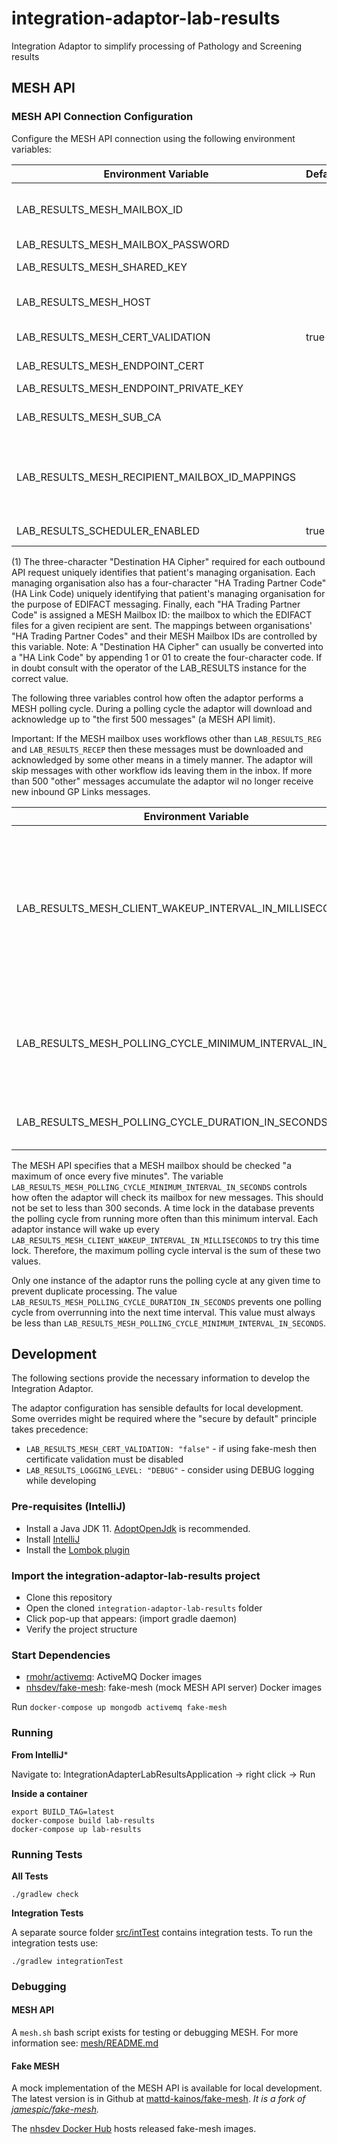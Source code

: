 # integration-adaptor-lab-results
Integration Adaptor to simplify processing of Pathology and Screening results

## MESH API

### MESH API Connection Configuration

Configure the MESH API connection using the following environment variables:

| Environment Variable             | Default                   | Description 
| ---------------------------------|---------------------------|-------------
| LAB_RESULTS_MESH_MAILBOX_ID            |                           | The mailbox id used by the adaptor to send and receive messages. This is the sender of outbound messages and the mailbox where inbound messages are received.
| LAB_RESULTS_MESH_MAILBOX_PASSWORD      |                           | The password for LAB_RESULTS_MESH_MAILBOX_ID
| LAB_RESULTS_MESH_SHARED_KEY            |                           | A shared key used to generate auth token and provided by MESH operator (OpenTest, PTL, etc)
| LAB_RESULTS_MESH_HOST                  |                           | The **Complete URL** with trailing slash of the MESH service. For example: https://msg.int.spine2.ncrs.nhs.uk/messageexchange/
| LAB_RESULTS_MESH_CERT_VALIDATION       | true                      | "false" to disable certificate validation of SSL connections
| LAB_RESULTS_MESH_ENDPOINT_CERT         |                           | The content of the PEM-formatted client endpoint certificate
| LAB_RESULTS_MESH_ENDPOINT_PRIVATE_KEY  |                           | The content of the PEM-formatted client private key
| LAB_RESULTS_MESH_SUB_CA                |                           | The content of the PEM-formatted certificate of the issuing Sub CA. Empty if LAB_RESULTS_MESH_CERT_VALIDATION is false
| LAB_RESULTS_MESH_RECIPIENT_MAILBOX_ID_MAPPINGS |                   | (1) The mapping between each recipient HA Trading Partner Code (HA Link Code) to its corresponding MESH Mailbox ID mapping. There is one mapping per line and an equals sign (=) separates the code and mailbox id. For example: "COD1=A6840385\nHA01=A0047392"
| LAB_RESULTS_SCHEDULER_ENABLED          | true                      | Enables/disables automatic MESH message downloads

(1) The three-character "Destination HA Cipher" required for each outbound API request uniquely identifies that patient's 
managing organisation. Each managing organisation also has a four-character "HA Trading Partner Code" (HA Link Code) uniquely
identifying that patient's managing organisation for the purpose of EDIFACT messaging. Finally, each "HA Trading Partner Code"
is assigned a MESH Mailbox ID: the mailbox to which the EDIFACT files for a given recipient are sent. The mappings between
organisations' "HA Trading Partner Codes" and their MESH Mailbox IDs are controlled by this variable. Note: A "Destination HA Cipher" 
can usually be converted into a "HA Link Code" by appending 1 or 01 to create the four-character code. If in doubt consult 
with the operator of the LAB_RESULTS instance for the correct value.

The following three variables control how often the adaptor performs a MESH polling cycle. During a polling cycle the 
adaptor will download and acknowledge up to "the first 500 messages" (a MESH API limit).

Important: If the MESH mailbox uses workflows other than `LAB_RESULTS_REG` and `LAB_RESULTS_RECEP` then these messages must be
downloaded and acknowledged by some other means in a timely manner. The adaptor will skip messages with other workflow
ids leaving them in the inbox. If more than 500 "other" messages accumulate the adaptor wil no longer receive new 
inbound GP Links messages.

| Environment Variable                                 | Default | Description 
| -----------------------------------------------------|---------|-------------
| LAB_RESULTS_MESH_CLIENT_WAKEUP_INTERVAL_IN_MILLISECONDS    | 60000   | The time period (in milliseconds) between when each adaptor instance "wakes up" and attempts to obtain the lock to start a polling cycle
| LAB_RESULTS_MESH_POLLING_CYCLE_MINIMUM_INTERVAL_IN_SECONDS | 300     | The minimum time period (in seconds) between MESH polling cycles
| LAB_RESULTS_MESH_POLLING_CYCLE_DURATION_IN_SECONDS         | 285     | The duration (in seconds) fo the MESH polling cycle

The MESH API specifies that a MESH mailbox should be checked "a maximum of once every five minutes". The variable 
`LAB_RESULTS_MESH_POLLING_CYCLE_MINIMUM_INTERVAL_IN_SECONDS` controls how often the adaptor will check its mailbox for new 
messages. This should not be set to less than 300 seconds. A time lock in the database prevents the polling cycle from
running more often than this minimum interval. Each adaptor instance will wake up every 
`LAB_RESULTS_MESH_CLIENT_WAKEUP_INTERVAL_IN_MILLISECONDS` to try this time lock. Therefore, the maximum polling cycle interval
is the sum of these two values.

Only one instance of the adaptor runs the polling cycle at any given time to prevent duplicate processing. The value
`LAB_RESULTS_MESH_POLLING_CYCLE_DURATION_IN_SECONDS` prevents one polling cycle from overrunning into the next time interval.
This value must always be less than `LAB_RESULTS_MESH_POLLING_CYCLE_MINIMUM_INTERVAL_IN_SECONDS`.

## Development

The following sections provide the necessary information to develop the Integration Adaptor.

The adaptor configuration has sensible defaults for local development. Some overrides might be required where the 
"secure by default" principle takes precedence:

* `LAB_RESULTS_MESH_CERT_VALIDATION: "false"` - if using fake-mesh then certificate validation must be disabled
* `LAB_RESULTS_LOGGING_LEVEL: "DEBUG"` - consider using DEBUG logging while developing

### Pre-requisites (IntelliJ)

* Install a Java JDK 11. [AdoptOpenJdk](https://adoptopenjdk.net/index.html?variant=openjdk11&jvmVariant=hotspot) is recommended.
* Install [IntelliJ](https://www.jetbrains.com/idea/)
* Install the [Lombok plugin](https://plugins.jetbrains.com/plugin/6317-lombok)

### Import the integration-adaptor-lab-results project

* Clone this repository
* Open the cloned `integration-adaptor-lab-results` folder
* Click pop-up that appears: (import gradle daemon)
* Verify the project structure

### Start Dependencies

* [rmohr/activemq](https://hub.docker.com/r/rmohr/activemq): ActiveMQ Docker images
* [nhsdev/fake-mesh](https://hub.docker.com/r/nhsdev/fake-mesh): fake-mesh (mock MESH API server) Docker images

Run `docker-compose up mongodb activemq fake-mesh`

### Running

**From IntelliJ***

Navigate to: IntegrationAdapterLabResultsApplication -> right click -> Run

**Inside a container**

    export BUILD_TAG=latest
    docker-compose build lab-results
    docker-compose up lab-results

### Running Tests

**All Tests**

    ./gradlew check

**Integration Tests**

A separate source folder [src/intTest](./src/intTest) contains integration tests. To run the integration tests use:

    ./gradlew integrationTest
    
### Debugging

#### MESH API

A `mesh.sh` bash script exists for testing or debugging MESH. For more information see: [mesh/README.md](/mesh/README.md)

#### Fake MESH

A mock implementation of the MESH API is available for local development. The latest version is in Github at
[mattd-kainos/fake-mesh](https://github.com/jamespic/fake-mesh). _It is a fork of [jamespic/fake-mesh](https://github.com/jamespic/fake-mesh)._

The [nhsdev Docker Hub](https://hub.docker.com/repository/docker/nhsdev/fake-mesh) hosts released fake-mesh images.


